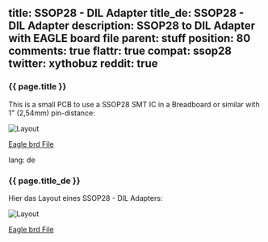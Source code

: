title: SSOP28 - DIL Adapter
title_de: SSOP28 - DIL Adapter
description: SSOP28 to DIL Adapter with EAGLE board file
parent: stuff
position: 80
comments: true
flattr: true
compat: ssop28
twitter: xythobuz
reddit: true
---

### {{ page.title }}

This is a small PCB to use a SSOP28 SMT IC in a Breadboard or similar with 1" (2,54mm) pin-distance:

![Layout][1]

[Eagle brd File][2]

 [1]: /img/ssop28.png
 [2]: /files/ssop28.brd

lang: de

### {{ page.title_de }}

Hier das Layout eines SSOP28 - DIL Adapters:

![Layout][1]

[Eagle brd File][2]

 [1]: /img/ssop28.png
 [2]: /files/ssop28.brd